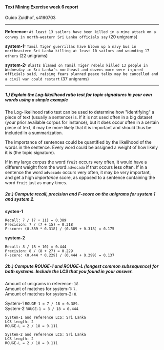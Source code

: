 #### Text Mining Exercise week 6 report
Guido Zuidhof, s4160703

---

**Reference:** `At least 13 sailors have been killed in a mine attack on a convoy in north-western Sri Lanka officials say` (20 unigrams)

**system-1:** `Tamil Tiger guerrillas have blown up a navy bus in northeastern Sri Lanka killing at least 10 sailors and wounding 17 others` (22 unigrams)

**system-2:** `Blasts blamed on Tamil Tiger rebels killed 13 people in Wednesday in Sri Lanka's northeast and dozens more were injured officials said, raising fears planned peace talks may be cancelled and a civil war could restart` (37 unigrams)

---





##### *1.)* Explain	the Log-likelihood ratio test for	topic	signatures in your own words using a simple example

The Log-likelihood ratio test can be used to determine how "identifying" a piece of text (usually a sentence) is. If it is not used often in a big dataset (your prior available corpus for instance), but it does occur often in a certain piece of text, it may be more likely that it is important and should thus be included in a summarization.

The importance of sentences could be quantified by the likelihood of the words in the sentence. Every word could be assigned a weight of how likely it is (the topic signature).

If in my large corpus the word `fruit` occurs very often, it would have a different weight from the word `advocado` if that occurs less often. If in a sentence the word `advocado` occurs very often, it may be very important, and get a high *importance* score, as opposed to a sentence containing the word `fruit` just as many times.

##### *2a.)* Compute recall, precision and F-score on the unigrams for system 1 and system 2.

**systen-1**
```
Recall: 7 / (7 + 11) = 0.389
Precision: 7 / (7 + 15) = 0.318
F-score: (0.389 * 0.318) / (0.389 + 0.318) = 0.175
```
**system-2**
```
Recall: 8 / (8 + 10) = 0.444
Precision: 8 / (8 + 27) = 0.229
F-score: (0.444 * 0.229) / (0.444 + 0.299) = 0.137
```

##### *2b.)* Compute ROUGE-1 and ROUGE-L (longest common subsequence) for both systems. Include the LCS that you found in your answer.

Amount of unigrams in reference: `18`.  
Amount of matches for system-1: `7`.  
Amount of matches for system-2: `8`.  

System-1 `ROUGE-1 = 7 / 18 = 0.389`.  
System-2 `ROUGE-1 = 8 / 18 = 0.444`.  

```
System-1 and reference LCS: Sri Lanka
LCS length: 2
ROUGE-L = 2 / 18 = 0.111
```

```
System-2 and reference LCS: Sri Lanka
LCS length: 2
ROUGE-L = 2 / 18 = 0.111
```
